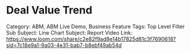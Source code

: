 # Deal Value Trend

Category: ABM, ABM Live Demo, Business
Feature Tags: Top Level Filter
Sub Subject: Line Chart
Subject: Report
Video Link: https://www.loom.com/share/c2e82f9ad8e14b17825d81c3f7690618?sid=7c18e9a1-9a03-4e31-bab7-b8ebf49ab54d